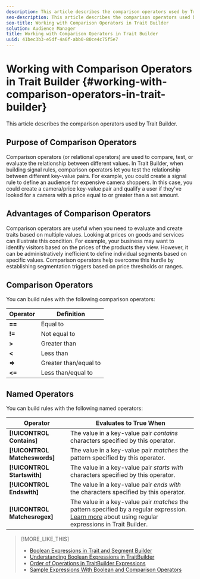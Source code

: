 ```yaml
---
description: This article describes the comparison operators used by Trait Builder.
seo-description: This article describes the comparison operators used by Trait Builder.
seo-title: Working with Comparison Operators in Trait Builder
solution: Audience Manager
title: Working with Comparison Operators in Trait Builder
uuid: 41bec3b3-e5df-4a6f-abb0-80ce4c75f5e7
---
```


# Working with Comparison Operators in Trait Builder {#working-with-comparison-operators-in-trait-builder}

This article describes the comparison operators used by Trait Builder.

## Purpose of Comparison Operators

<!-- 

c_tb_comparison_operators.xml

 -->

Comparison operators (or relational operators) are used to compare, test, or evaluate the relationship between different values. In Trait Builder, when building signal rules, comparison operators let you test the relationship between different key-value pairs. For example, you could create a signal rule to define an audience for expensive camera shoppers. In this case, you could create a camera/price key-value pair and qualify a user if they've looked for a camera with a price equal to or greater than a set amount.

## Advantages of Comparison Operators

Comparison operators are useful when you need to evaluate and create traits based on multiple values. Looking at prices on goods and services can illustrate this condition. For example, your business may want to identify visitors based on the prices of the products they view. However, it can be administratively inefficient to define individual segments based on specific values. Comparison operators help overcome this hurdle by establishing segmentation triggers based on price thresholds or ranges.

## Comparison Operators

You can build rules with the following comparison operators:  

|  Operator  | Definition  |
|---|---|
| **==** | Equal to  |
| **!=** | Not equal to  |
| **>** | Greater than  |
| **<** | Less than  |
| **=>** | Greater than/equal to  |
| **<=** | Less than/equal to  |

## Named Operators

You can build rules with the following named operators:  

|  Operator  | Evaluates to True When  |
|---|---|
| ****[!UICONTROL Contains]**** |The value in a key-value pair *contains* characters specified by this operator.  |
| ****[!UICONTROL Matcheswords]**** |The value in a key-value pair *matches* the pattern specified by this operator.  |
| ****[!UICONTROL Startswith]**** |The value in a key-value pair *starts with* characters specified by this operator.  |
| ****[!UICONTROL Endswith]**** |The value in a key-value pair *ends with* the characters specified by this operator.  |
| ****[!UICONTROL Matchesregex]**** |The value in a key-value pair *matches* the pattern specified by a regular expression. [Learn more](../../features/traits/trait-builder-regex.md#concept_2C756EBE4C8F40C7B6C8A84918CF7D8E) about using regular expressions in Trait Builder.  |

>[!MORE_LIKE_THIS]
>
>* [Boolean Expressions in Trait and Segment Builder](../../reference/boolean-expressions-tsb.md#concept_B7537516B5D04CEBB9CFB4F4B780630F)
>* [Understanding Boolean Expressions in TraitBuilder](../../reference/boolean-expressions-tsb.md#concept_B7537516B5D04CEBB9CFB4F4B780630F)
>* [Order of Operations in TraitBuilder Expressions](../../features/traits/trait-operator-precedence.md#concept_F8A8B8B8E4814A86B34493B104D44464)
>* [Sample Expressions With Boolean and Comparison Operators](../../features/traits/trait-expression-samples.md#reference_747A7CE52BB641A2A3F51CB17369A364)
